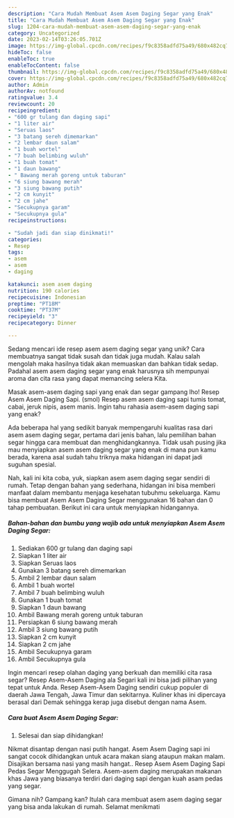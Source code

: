```yaml
---
description: "Cara Mudah Membuat Asem Asem Daging Segar yang Enak"
title: "Cara Mudah Membuat Asem Asem Daging Segar yang Enak"
slug: 1204-cara-mudah-membuat-asem-asem-daging-segar-yang-enak
category: Uncategorized
date: 2023-02-14T03:26:05.701Z
image: https://img-global.cpcdn.com/recipes/f9c8358adfd75a49/680x482cq70/asem-asem-daging-segar-foto-resep-utama.jpg
hideToc: false
enableToc: true
enableTocContent: false
thumbnail: https://img-global.cpcdn.com/recipes/f9c8358adfd75a49/680x482cq70/asem-asem-daging-segar-foto-resep-utama.jpg
cover: https://img-global.cpcdn.com/recipes/f9c8358adfd75a49/680x482cq70/asem-asem-daging-segar-foto-resep-utama.jpg
author: Admin
authorAv: notfound
ratingvalue: 3.4
reviewcount: 20
recipeingredient:
- "600 gr tulang dan daging sapi"
- "1 liter air"
- "Seruas laos"
- "3 batang sereh dimemarkan"
- "2 lembar daun salam"
- "1 buah wortel"
- "7 buah belimbing wuluh"
- "1 buah tomat"
- "1 daun bawang"
- " Bawang merah goreng untuk taburan"
- "6 siung bawang merah"
- "3 siung bawang putih"
- "2 cm kunyit"
- "2 cm jahe"
- "Secukupnya garam"
- "Secukupnya gula"
recipeinstructions:

- "Sudah jadi dan siap dinikmati!"
categories:
- Resep
tags:
- asem
- asem
- daging

katakunci: asem asem daging 
nutrition: 190 calories
recipecuisine: Indonesian
preptime: "PT18M"
cooktime: "PT37M"
recipeyield: "3"
recipecategory: Dinner

---
```





Sedang mencari ide resep asem asem daging segar yang unik? Cara membuatnya sangat tidak susah dan tidak juga mudah. Kalau salah mengolah maka hasilnya tidak akan memuaskan dan bahkan tidak sedap. Padahal asem asem daging segar yang enak harusnya sih mempunyai aroma dan cita rasa yang dapat memancing selera Kita.





Masak asem-asem daging sapi yang enak dan segar gampang lho! Resep Asem Asem Daging Sapi. (smol) Resep asem asem daging sapi tumis tomat, cabai, jeruk nipis, asem manis. Ingin tahu rahasia asem-asem daging sapi yang enak?

Ada beberapa hal yang sedikit banyak mempengaruhi kualitas rasa dari asem asem daging segar, pertama dari jenis bahan, lalu pemilihan bahan segar hingga cara membuat dan menghidangkannya. Tidak usah pusing jika mau menyiapkan asem asem daging segar yang enak di mana pun kamu berada, karena asal sudah tahu triknya maka hidangan ini dapat jadi suguhan spesial.






Nah, kali ini kita coba, yuk, siapkan asem asem daging segar sendiri di rumah. Tetap dengan bahan yang sederhana, hidangan ini bisa memberi manfaat dalam membantu menjaga kesehatan tubuhmu sekeluarga. Kamu bisa membuat Asem Asem Daging Segar menggunakan 16 bahan dan 0 tahap pembuatan. Berikut ini cara untuk menyiapkan hidangannya.

<!--inarticleads1-->

##### Bahan-bahan dan bumbu yang wajib ada untuk menyiapkan Asem Asem Daging Segar:

1. Sediakan 600 gr tulang dan daging sapi
1. Siapkan 1 liter air
1. Siapkan Seruas laos
1. Gunakan 3 batang sereh dimemarkan
1. Ambil 2 lembar daun salam
1. Ambil 1 buah wortel
1. Ambil 7 buah belimbing wuluh
1. Gunakan 1 buah tomat
1. Siapkan 1 daun bawang
1. Ambil  Bawang merah goreng untuk taburan
1. Persiapkan 6 siung bawang merah
1. Ambil 3 siung bawang putih
1. Siapkan 2 cm kunyit
1. Siapkan 2 cm jahe
1. Ambil Secukupnya garam
1. Ambil Secukupnya gula


Ingin mencari resep olahan daging yang berkuah dan memiliki cita rasa segar? Resep Asem-Asem Daging ala Segari kali ini bisa jadi pilihan yang tepat untuk Anda. Resep Asem-Asem Daging sendiri cukup populer di daerah Jawa Tengah, Jawa Timur dan sekitarnya. Kuliner khas ini dipercaya berasal dari Demak sehingga kerap juga disebut dengan nama Asem. 

<!--inarticleads2-->

##### Cara buat Asem Asem Daging Segar:


1. Selesai dan siap dihidangkan!

Nikmat disantap dengan nasi putih hangat. Asem Asem Daging sapi ini sangat cocok dihidangkan untuk acara makan siang ataupun makan malam. Disajikan bersama nasi yang masih hangat.. Resep Asem Asem Daging Sapi Pedas Segar Menggugah Selera. Asem-asem daging merupakan makanan khas Jawa yang biasanya terdiri dari daging sapi dengan kuah asam pedas yang segar. 

Gimana nih? Gampang kan? Itulah cara membuat asem asem daging segar yang bisa anda lakukan di rumah. Selamat menikmati
